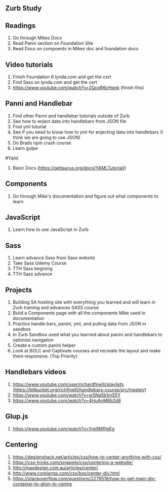 ## Zurb Study

## Readings
1. Go through Mikes Docs
2. Read Panni section on Foundation Site
3. Read Docs on compoents in Mikes doc and foundation docs

## Video tutorials
1. Finish Foundation 6 lynda.com and get the cert
2. Find Sass on lynda.com and get the cert
3. https://www.youtube.com/watch?v=2QcpR6cHpnk (finish this)

## Panni and Handlebar
1. Find other Panni and handlebar tutorials outside of Zurb
2. See how to enject data into handlebars from JSON file
3. Find yml tutorial
4. See if you need to know how to yml for enjecting data into handlebars (I think we are going to use JSON)
7. Do Brads npm crash course
8. Learn gulpe

#Yaml
1. Basic Docs (https://gettaurus.org/docs/YAMLTutorial/)

## Components
1. Go through Mike's documentation and figure out what components to learn

## JavaScript
1. Learn how to use JavaScript in Zurb

## Sass
1. Learn advance Sass from Sass website
2. Take Sass Udemy Course
3. TTH Sass begining
4. TTH Sass advance

## Projects
1. Building SA hosting site with everything you learned and will learn in Zurb training and advances SASS course
2. Build a Components page with all the components Mike used in documentation
3. Practice handle bars, panini, yml, and pulling data from JSON in sandbox
4. In Zurb Sandbox used what you learned about panini and handlebars to optimize navigation
5. Create a custom panini helper
6. Look at BOLC and Captivate courses and recreate the layout and make them responsive. (Top Priority)

## Handlebars videos
1. https://www.youtube.com/user/richardfinelli/playlists (https://bitbucket.org/richfinelli/handlebars-course/src/master/)
2. https://www.youtube.com/watch?v=wSNa5b1mS5Y
3. https://www.youtube.com/watch?v=4HuAnM6b2d8

## Glup.js
1. https://www.youtube.com/watch?v=1rw9MfIleEg

## Centering
1. https://designshack.net/articles/css/how-to-center-anything-with-css/
2. https://css-tricks.com/snippets/css/centering-a-website/
3. http://maxdesign.com.au/articles/center/
4. http://www.corelangs.com/css/box/center-div.html
5. https://stackoverflow.com/questions/2279519/how-to-get-main-div-container-to-align-to-centre